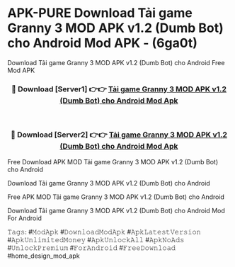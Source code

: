 # APK-PURE Download Tải game Granny 3 MOD APK v1.2 (Dumb Bot) cho Android Mod APK - (6ga0t)
Download Tải game Granny 3 MOD APK v1.2 (Dumb Bot) cho Android Free Mod APK

<div align="center">
<h3>🔴 Download [Server1] 👉👉 <a href="https://apk-comot.site?title=Tải_game_Granny_3_MOD_APK_v1.2_(Dumb_Bot)_cho_Android">Tải game Granny 3 MOD APK v1.2 (Dumb Bot) cho Android Mod Apk</a></h3><br>

<h3>🔴 Download [Server2] 👉👉 <a href="https://apk-comot.site?title=Tải_game_Granny_3_MOD_APK_v1.2_(Dumb_Bot)_cho_Android">Tải game Granny 3 MOD APK v1.2 (Dumb Bot) cho Android Mod Apk</a></h3>
</div>


Free Download APK MOD Tải game Granny 3 MOD APK v1.2 (Dumb Bot) cho Android

Download Tải game Granny 3 MOD APK v1.2 (Dumb Bot) cho Android 

Free APK MOD Tải game Granny 3 MOD APK v1.2 (Dumb Bot) cho Android 

Download Tải game Granny 3 MOD APK v1.2 (Dumb Bot) cho Android Mod For Android

𝚃𝚊𝚐𝚜: #𝙼𝚘𝚍𝙰𝚙𝚔 #𝙳𝚘𝚠𝚗𝚕𝚘𝚊𝚍𝙼𝚘𝚍𝙰𝚙𝚔 #𝙰𝚙𝚔𝙻𝚊𝚝𝚎𝚜𝚝𝚅𝚎𝚛𝚜𝚒𝚘𝚗 #𝙰𝚙𝚔𝚄𝚗𝚕𝚒𝚖𝚒𝚝𝚎𝚍𝙼𝚘𝚗𝚎𝚢 #𝙰𝚙𝚔𝚄𝚗𝚕𝚘𝚌𝚔𝙰𝚕𝚕 #𝙰𝚙𝚔𝙽𝚘𝙰𝚍𝚜 #𝚄𝚗𝚕𝚘𝚌𝚔𝙿𝚛𝚎𝚖𝚒𝚞𝚖 #𝙵𝚘𝚛𝙰𝚗𝚍𝚛𝚘𝚒𝚍 #𝙵𝚛𝚎𝚎𝙳𝚘𝚠𝚗𝚕𝚘𝚊𝚍 #home_design_mod_apk